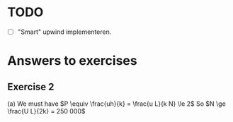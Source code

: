 # TODO

- [ ] "Smart" upwind implementeren.

# Answers to exercises

## Exercise 2

(a) We must have $P \equiv \frac{uh}{k} = \frac{u L}{k N} \le 2$
So $N \ge \frac{U L}{2k} = 250 000$